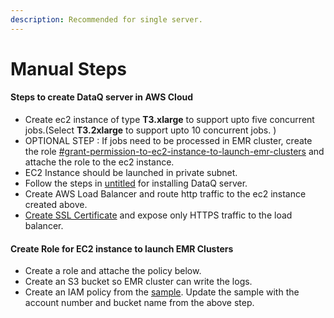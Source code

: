```yaml
---
description: Recommended for single server.
---
```


# Manual Steps

#### Steps to create DataQ server in AWS Cloud

* Create ec2 instance of type **T3.xlarge** to support upto five concurrent jobs.(Select **T3.2xlarge** to support upto 10 concurrent jobs. )
* OPTIONAL STEP : If jobs need to be processed in EMR cluster, create the role  [#grant-permission-to-ec2-instance-to-launch-emr-clusters](manual-steps.md#grant-permission-to-ec2-instance-to-launch-emr-clusters "mention") and attache the role to the ec2 instance.&#x20;
* EC2 Instance should be launched in private subnet.
* Follow the steps in [untitled](../../untitled/ "mention") for installing DataQ server.
* Create AWS Load Balancer and route http traffic to the ec2 instance created above.&#x20;
* [Create SSL Certificate](https://docs.aws.amazon.com/elasticloadbalancing/latest/classic/ssl-server-cert.html) and expose only HTTPS traffic to the load balancer.





#### Create Role for EC2 instance to launch EMR Clusters&#x20;

* Create a role and attache the policy below.
* Create an S3 bucket so EMR cluster can write the logs. &#x20;
* Create an IAM policy from the [sample](https://dataops-store.s3.amazonaws.com/dataq\_server\_policy.json). Update the sample with the account number and bucket name from the above step.



&#x20;&#x20;



